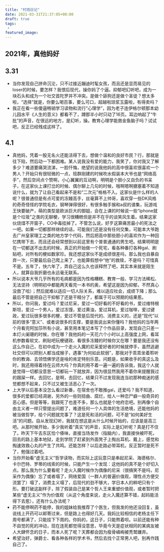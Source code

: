 ```yaml
---
title: "村炮日记"
date: 2021-03-31T21:37:05+08:00
draft: true
tags:
 - 
featured_image:
---
```

## 2021年，真他妈好
## 3.31
- 当你发现自己拼命沉沦，只不过接近蹦迪时髦女孩，而且还是显而易见的loser的时候，要怎样？我恨后现代，操你妈了个逼。抑郁吧幻听吧，成为一块石头和成为一个社交首陀罗并不冲突。是做个舔狗还是做个圣徒？想太多啦，“选择”就是，你要么喝百事，要么可口，超越啦琼浆玉露啦，有得卖吗？
- 我正在看一些傻逼畅销学习读物和流行“心理学”，因为老子连伊格尔顿那本幼儿园水平《人生的意义》都看不了，蹲那半小时只动了16页。耳边响起了“牛批”的声音，在很远的地方，是幻听，操。教育心理学能救金鱼脑子吗？试试吧，反正已经残成这样了。
## 4.1
- 真他妈，凭着一股无名火还能活得下去，想做个温和的良好市民？行，那就是往下陷，然后动一下都困难。某人说我没有爱的能力，我笑了，你对我又了解多少？难道要痛哭流涕，一脸忏悔，绝望的说我他妈的高中很喜欢很喜欢一个男人？开始只有很轻微的一点，班群刚建的时候吹水假装本大爷也是“网络高手”，然后空间点个赞啊，小心翼翼的互动啊，明明是个胆小又自负的书呆子，在这家伙上课打岔的时候、偶尔聊上几句的时候，哦啊嗯啊搪塞着不知道说什么，就为了让自己看起来不是和“二次元”格格不入。这家伙是什么样的人呢？很普通但是有点可爱的冻鳗高手，丝毫算不上帅哥，喜欢穿一些DK风格的奇奇怪怪的学院毛衣，钢琴弹得很好，有很多触手猴和a叔的谱集，玩游戏王快要破产，萌的类型是欧派巨大的御姐，会在上课的时候说一些“iphone就是个垃圾”之类的无聊梗，学习很糟糕但是并不在乎的谈笑风生着。结果这家伙烧煤不开窗子，CO中毒挂掉了。不管怎么说，好歹这算痛苦最小的死法之一吧。如果一切都那样继续的话，可能我们还是没有任何交集，可能本大爷跑去广州皇家理工之类的地方学个代码，然后把高中那些胆小的喜欢作为一种回忆携带下去，而且还会经常想到以前这里有个普普通通的男生吧。结果明明是在一切都送不出去的时候，真正的开始做一个死宅，看各种番打各种gal、刷贴吧，对所有的梗如数家珍。我还想这家伙不是成绩很差吗，那么我也自暴自弃一次，只要最后自己爬上来了，也能算假想中“他”的救赎，不是吗？可惜真不是。五年了，快六年了，弄自己这么久也该释然了吧，其实本来就是陌生人，就算自我折磨也永远毫无联系。
- 所以说本大爷几乎所有的毛病都是因为性格糟糕、教育一般、学习方法稀松、无法坚持（明明初中都能两天看完一本书的奥，希望这是因为抑郁，不然真心没救了哈）；然后就难以适应一切人际关系，难以适应社会，成绩下降；那么最后不管是把自己干抑郁了还是干精分了，都属于可以预期的结果惹。
- 所以，你问我，爱过吗？爱过尼采，爱过一切好看的不好看的书，爱过维特根斯坦，爱过一个男人，爱过冻馒，爱过黄油，爱过耳机，爱过咖啡，爱过键政，爱过玩很多很多的梗，爱过不管是后现代的、消费主义的，还是“现代”以前的很多“意义”、或者说很多的支撑，要是我说出来你懂吗？我他妈的当年两个月看完阿加莎所有小说，甚至用本笔记本写了个作品目录，发现自己只差一本灯火阑珊的时候，你在哪？我他妈的一天花六个小时以上高强度上网，看耳机参数看软文、刷贴吧玩梗键政、看很多冻鳗的时候你又在哪？要是我还没有这么作自己，在初中成为一个走火入魔的尼采爱好者的时候就停手，虽然逃避社交但可以把别人都当成猴子，遇事“为何如此软弱”，那我对于乖乖坐着聆听你的教诲、去领悟佛学还是啥的肯定特别乐意。问题是，如果收手的真这么及时，我还用得着待在云师大吗？你真的用不着一遍一遍的告诉我，我这个人就是觉得一切都没意思一切都玩一下就放弃，因为很显然我用不着你来提醒我过的跟屎一样。去回忆，是啊，去回忆，结果只不过发现我连当初那种痴迷的感觉都想不起来，只不过又被生活恶心了一次。
- 上大学以后基本没怎么看过新番，在宿舍也不敢推gal，还爱吗？我不知道，很多的爱都已经凋谢，另外的一些则扭曲、腐烂，给人一种恋尸癖一般奇异的恶心感。但是等等，我跟死了也差不多，那么也就是个地府恋吧。别再像个自由主义者一样只管提出问题了，难道任何一个人具体的生活绝境，还能他妈的被当做哲学，给个问题就完事了？这是死和活的问题，可不是“如何美好生活”的问题。自从发现幻听，我就在想这是从什么时候开始的，应该是是高三吧。从那时候开始，多少我听着“真实”的声音，实际上是幻听呢？真是打不住了。昨天下午去东区恰个傣味，直接当场发作（指脑内），我直接快被吓死，回去的路上基本地狱，走到学院了赶紧到外面凳子上掏出耳机、戴上，感觉和掏速效救心丸的产生了共鸣。还能怎样？以后走路必带耳机，反正暂时是死不了，勉强过着吧。
- 当你开始看“虚无主义”哲学读物，而实际上这玩意只是串起尼采、海德格尔、卡尔巴特、罗蒂的线索的时候，只能产生一个发现：这他妈的真不是个好切入点。那么我为什么要看呢？走火入魔时候作为偶像的尼采（很搞笑不是吗，尼采作为偶像）忘了或者塌了，网络爱国（一群人的普遍价值观，理性点方便交流罢了）塌了，消费主义塌了，后现代的劲不够大，学日本人的粹吧只有个形。要打破这副样子，除了假装自己是某个哲人王来重塑价值观，或者暂时把某些“虚无主义”作为价值观（从这个角度来说，走火入魔还算不错，起码能活得下去惹），还有什么办法呢？
- 药不能停啊药不能停，我的姐妹给我推荐了个医生，但我发的他还没回复，虽说线上开药可以邮寄过来，但是路上也得好几天。我妈比较相信的老杨主任下周号都满了，只能挂下下周的。你妈的，这日子，只能熬着呗。以前还能有种不自觉的死的冲动，现在连死都觉得没意思，毕竟今天是症状相同的某病友被人大肆怀念的日子，而本人死了呢？天葬都会因为瘦骨嶙峋被秃鹫嫌弃。
- 希望治好，弹爵士、看各种各样的学术书，然后去找个正常男人吧，别再作践自己了。